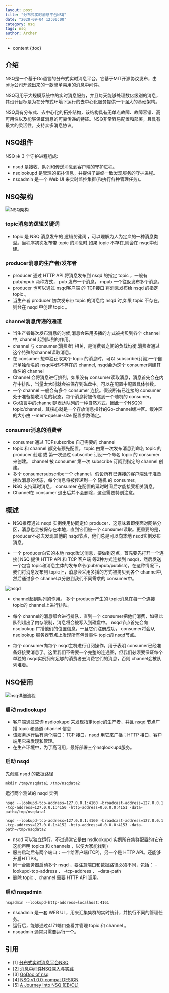 ```yaml
---
layout: post
title: "分布式实时消息平台NSQ"
date: "2020-09-04 12:00:00"
category: nsq
tags: nsq
author: Archer
---
```

* content
{:toc}

## 介绍

NSQ是一个基于Go语言的分布式实时消息平台，它基于MIT开源协议发布，由bitly公司开源出来的一款简单易用的消息中间件。

NSQ可用于大规模系统中的实时消息服务，并且每天能够处理数亿级别的消息，其设计目标是为在分布式环境下运行的去中心化服务提供一个强大的基础架构。

NSQ具有分布式、去中心化的拓扑结构，该结构具有无单点故障、故障容错、高可用性以及能够保证消息的可靠传递的特征。NSQ非常容易配置和部署，且具有最大的灵活性，支持众多消息协议。




## NSQ组件

NSQ 由 3 个守护进程组成:

* nsqd 是接收、队列和传送消息到客户端的守护进程。
* nsqlookupd 是管理的拓扑信息，并提供了最终一致发现服务的守护进程。
* nsqadmin 是一个 Web UI 来实时监控集群(和执行各种管理任务)。

## NSQ架构

![NSQ架构](/assets/images/2020/2020-09-04-nsq_struct.jpg)

### topic消息的逻辑关键词

* topic 是 NSQ 消息发布的 逻辑关键词 ，可以理解为人为定义的一种消息类型。当程序初次发布带 topic 的消息时,如果 topic 不存在,则会在 nsqd中创建。

### producer消息的生产者/发布者

* producer 通过 HTTP API 将消息发布到 nsqd 的指定 topic ，一般有 pub/mpub 两种方式， pub 发布一个消息， mpub 一个往返发布多个消息。
* producer 也可以通过 nsqd客户端 的 TCP接口 将消息发布给 nsqd 的指定 topic 。
* 当生产者 producer 初次发布带 topic 的消息给 nsqd 时,如果 topic 不存在，则会在 nsqd 中创建 topic 。

### channel消息传递的通道

* 当生产者每次发布消息的时候,消息会采用多播的方式被拷贝到各个 channel 中, channel 起到队列的作用。
* channel 与 consumer(消费者) 相关，是消费者之间的负载均衡,消费者通过这个特殊的channel读取消息。
* 在 consumer 想单独获取某个 topic 的消息时，可以 subscribe(订阅)一个自己单独命名的 nsqd中还不存在的 channel, nsqd会为这个 consumer创建其命名的 channel
* Channel 会将消息进行排列，如果没有 consumer读取消息，消息首先会在内存中排队，当量太大时就会被保存到磁盘中。可以在配置中配置具体参数。
* 一个 channel 一般会有多个 consumer 连接。假设所有已连接的 consumer 处于准备接收消息的状态，每个消息将被传递到一个随机的 consumer。
* Go语言中的channel是表达队列的一种自然方式，因此一个NSQ的topic/channel，其核心就是一个存放消息指针的Go-channel缓冲区。缓冲区的大小由 --mem-queue-size 配置参数确定。

### consumer消息的消费者

* consumer 通过 TCPsubscribe 自己需要的 channel
* topic 和 channel 都没有预先配置。 topic 由第一次发布消息到命名 topic 的 producer 创建 或 第一次通过 subscribe 订阅一个命名 topic 的 consumer 来创建。 channel 被 consumer 第一次 subscribe 订阅到指定的 channel 创建。
* 多个 consumersubscribe一个 channel，假设所有已连接的客户端处于准备接收消息的状态，每个消息将被传递到一个 随机 的 consumer。
* NSQ 支持延时消息， consumer 在配置的延时时间后才能接受相关消息。
* Channel在 consumer 退出后并不会删除，这点需要特别注意。

## 概述

* NSQ推荐通过 nsqd 实例使用协同定位 producer，这意味着即使面对网络分区，消息也会被保存在本地，直到它们被一个 consumer读取。更重要的是， producer不必去发现其他的 nsqd节点，他们总是可以向本地 nsqd实例发布消息。

* 一个 producer向它的本地 nsqd发送消息，要做到这点，首先要先打开一个连接( NSQ 提供 HTTP API 和 TCP 客户端 等2种方式连接到 nsqd)，然后发送一个包含 topic和消息主体的发布命令(pub/mpub/publish)，在这种情况下，我们将消息发布到 topic上，消息会采用多播的方式被拷贝到各个 channel中, 然后通过多个 channel以分散到我们不同需求的 consumer中。

![nsqd](/assets/images/2020/2020-09-04-nsqd.gif)

* channel起到队列的作用。 多个 producer产生的 topic消息在每一个连接 topic的 channel上进行排队。

* 每个 channel的消息都会进行排队，直到一个 consumer把他们消费，如果此队列超出了内存限制，消息将会被写入到磁盘中。 nsqd节点首先会向 nsqlookup 广播他们的位置信息，一旦它们注册成功， consumer将会从 nsqlookup 服务器节点上发现所有包含事件 topic的 nsqd节点。

* 每个 consumer向每个 nsqd主机进行订阅操作，用于表明 consumer已经准备好接受消息了。这里我们不需要一个完整的连通图，但我们必须要保证每个单独的 nsqd实例拥有足够的消费者去消费它们的消息，否则 channel会被队列堆着。

## NSQ使用

![nsq详细流程](/assets/images/2020/2020-09-04-nsqd_detail.jpg)

### 启动 nsdlookupd

* 客户端通过查询 nsdlookupd 来发现指定topic的生产者，并且 nsqd 节点广播 topic 和通道 channel 信息
* 该服务运行后有两个端口：TCP 接口，nsqd 用它来广播；HTTP 接口，客户端用它来发现和管理。
* 在生产环境中，为了高可用，最好部署三个nsqlookupd服务。

### 启动 nsqd

先创建 nsqd 的数据路径

```text
mkdir /tmp/nsqdata1 /tmp/nsqdata2
```

运行两个测试的 nsqd 实例

```text
nsqd --lookupd-tcp-address=127.0.0.1:4160 -broadcast-address=127.0.0.1 -tcp-address=127.0.0.1:4150 -http-address=0.0.0.0:4151 -data-path=/tmp/nsqdata1

nsqd --lookupd-tcp-address=127.0.0.1:4160 -broadcast-address=127.0.0.1 -tcp-address=127.0.0.1:4152 -http-address=0.0.0.0:4153 -data-path=/tmp/nsqdata2
```

* nsqd 可以独立运行，不过通常它是由 nsdlookupd 实例所在集群配置的(它在这能声明 topics 和 channels ，以便大家能找到)
* 服务启动后有两个端口：一个给客户端(TCP)，另一个是 HTTP API。还能够开启HTTPS。
* 同一台服务器启动多个 nsqd ，要注意端口和数据路径必须不同，包括： –lookupd-tcp-address 、 -tcp-address 、 –data-path
* 删除 topic 、channel 需要 HTTP API 调用。

### 启动 nsqadmin

```text
nsqadmin --lookupd-http-address=localhost:4161
```

* nsqadmin 是一套 WEB UI ，用来汇集集群的实时统计，并执行不同的管理任务。
* 运行后，能够通过4171端口查看并管理 topic 和 channel 。
* nsqadmin 通常只需要运行一个。

## 引用

* [1] [分布式实时消息平台NSQ](https://zhuanlan.zhihu.com/p/37081073)
* [2] [消息中间件NSQ深入与实践](https://juejin.im/entry/6844903502850818061)
* [3] [GoDoc of nsq](https://godoc.org/github.com/bitly/nsq)
* [4] [NSQ v1.0.0-compat DESIGN](https://nsq.io/overview/design.html)
* [5] [A Journey Into NSQ [EB/OL]](https://blog.gopheracademy.com/advent-2013/day-22-a-journey-into-nsq/)
